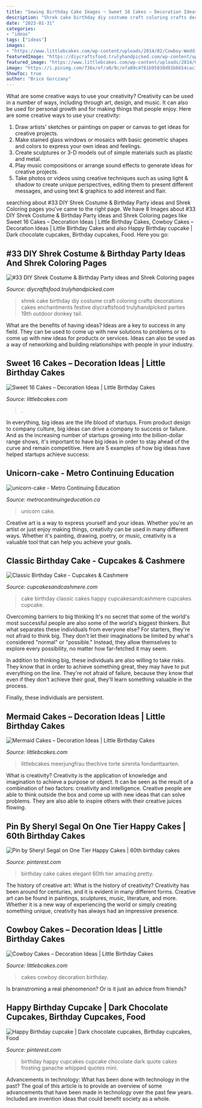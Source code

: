 ```yaml
---
title: "Sewing Birthday Cake Images ~ Sweet 16 Cakes – Decoration Ideas"
description: "Shrek cake birthday diy costume craft coloring crafts decorations cakes enchantments festive diycraftsfood trulyhandpicked parties 19th outdoor donkey tail"
date: "2023-01-31"
categories:
- "ideas"
tags: ["ideas"]
images:
- "https://www.littlebcakes.com/wp-content/uploads/2014/02/Cowboy-Wedding-Cakes.jpg"
featuredImage: "https://diycraftsfood.trulyhandpicked.com/wp-content/uploads/2016/07/Shrek-Party-Idea_ce.jpg"
featured_image: "https://www.littlebcakes.com/wp-content/uploads/2014/02/Sweet-16-Cakes-636x1024.jpg"
image: "https://i.pinimg.com/736x/ef/a0/9c/efa09c4f61b95830d91b6654cac16c6c.jpg"
ShowToc: true
author: "Brice Gorczany"
---
```



What are some creative ways to use your creativity?
Creativity can be used in a number of ways, including through art, design, and music. It can also be used for personal growth and for making things that people enjoy. Here are some creative ways to use your creativity: 
1. Draw artists’ sketches or paintings on paper or canvas to get ideas for creative projects. 
2. Make stained glass windows or mosaics with basic geometric shapes and colors to express your own ideas and feelings. 
3. Create sculptures or 3-D models out of simple materials such as plastic and metal. 
4. Play music compositions or arrange sound effects to generate ideas for creative projects. 
5. Take photos or videos using creative techniques such as using light & shadow to create unique perspectives, editing them to present different messages, and using text & graphics to add interest and flair.

	

		
searching about #33 DIY Shrek Costume &amp; Birthday Party ideas and Shrek Coloring pages you've came to the right page. We have 8 Images about #33 DIY Shrek Costume &amp; Birthday Party ideas and Shrek Coloring pages like Sweet 16 Cakes – Decoration Ideas | Little Birthday Cakes, Cowboy Cakes – Decoration Ideas | Little Birthday Cakes and also Happy Birthday cupcake | Dark chocolate cupcakes, Birthday cupcakes, Food. Here you go:
		
    
## #33 DIY Shrek Costume &amp; Birthday Party Ideas And Shrek Coloring Pages

<img loading=lazy src="https://diycraftsfood.trulyhandpicked.com/wp-content/uploads/2016/07/Shrek-Party-Idea_ce.jpg" onerror="this.onerror=null;this.src='https://tse3.mm.bing.net/th?id=OIP.faPV56EicJDY4u4JxAbqfgHaJ3&amp;pid=15.1';" alt="#33 DIY Shrek Costume &amp; Birthday Party ideas and Shrek Coloring pages">

_Source: diycraftsfood.trulyhandpicked.com_

>shrek cake birthday diy costume craft coloring crafts decorations cakes enchantments festive diycraftsfood trulyhandpicked parties 19th outdoor donkey tail. 

	

What are the benefits of having ideas?
Ideas are a key to success in any field. They can be used to come up with new solutions to problems or to come up with new ideas for products or services. Ideas can also be used as a way of networking and building relationships with people in your industry.

    
## Sweet 16 Cakes – Decoration Ideas | Little Birthday Cakes

<img loading=lazy src="https://www.littlebcakes.com/wp-content/uploads/2014/02/Sweet-16-Cakes-636x1024.jpg" onerror="this.onerror=null;this.src='https://tse3.mm.bing.net/th?id=OIP.jPMr8T2QLjNsIFzuFh8KpwHaL7&amp;pid=15.1';" alt="Sweet 16 Cakes – Decoration Ideas | Little Birthday Cakes">

_Source: littlebcakes.com_

>. 

	

In everything, big ideas are the life blood of startups. From product design to company culture, big ideas can drive a company to success or failure. And as the increasing number of startups growing into the billion-dollar range shows, it's important to have big ideas in order to stay ahead of the curve and remain competitive. Here are 5 examples of how big ideas have helped startups achieve success: 
    
## Unicorn-cake - Metro Continuing Education

<img loading=lazy src="https://www.metrocontinuingeducation.ca/wp-content/uploads/2019/10/unicorn-cake.jpg" onerror="this.onerror=null;this.src='https://tse1.mm.bing.net/th?id=OIP.S-udgkfFu6aUQU-eYfZ36QHaNK&amp;pid=15.1';" alt="unicorn-cake - Metro Continuing Education">

_Source: metrocontinuingeducation.ca_

>unicorn cake. 

	

Creative art is a way to express yourself and your ideas. Whether you're an artist or just enjoy making things, creativity can be used in many different ways. Whether it's painting, drawing, poetry, or music, creativity is a valuable tool that can help you achieve your goals.

    
## Classic Birthday Cake - Cupcakes &amp; Cashmere

<img loading=lazy src="https://cupcakesandcashmere.com/.image/t_share/MTMwMDM4MTYyNDQ4ODM4NjI2/classicbirthday.jpg" onerror="this.onerror=null;this.src='https://tse4.mm.bing.net/th?id=OIP.L-mEs9g2ie5lmvkY5NxL2QHaKl&amp;pid=15.1';" alt="Classic Birthday Cake - Cupcakes &amp; Cashmere">

_Source: cupcakesandcashmere.com_

>cake birthday classic cakes happy cupcakesandcashmere cupcakes cupcake. 

	

Overcoming barriers to big thinking
It's no secret that some of the world's most successful people are also some of the world's biggest thinkers. But what separates these individuals from everyone else?
For starters, they're not afraid to think big. They don't let their imaginations be limited by what's considered "normal" or "possible." Instead, they allow themselves to explore every possibility, no matter how far-fetched it may seem.

In addition to thinking big, these individuals are also willing to take risks. They know that in order to achieve something great, they may have to put everything on the line. They're not afraid of failure, because they know that even if they don't achieve their goal, they'll learn something valuable in the process.

 Finally, these individuals are persistent.

    
## Mermaid Cakes – Decoration Ideas | Little Birthday Cakes

<img loading=lazy src="https://www.littlebcakes.com/wp-content/uploads/2013/08/Mermaid-Cakes.jpg" onerror="this.onerror=null;this.src='https://tse2.mm.bing.net/th?id=OIP.Q0oSX9LkHlPj5b2IiLa0FwHaNI&amp;pid=15.1';" alt="Mermaid Cakes – Decoration Ideas | Little Birthday Cakes">

_Source: littlebcakes.com_

>littlebcakes meerjungfrau thechive torte sirenita fondanttaarten. 

	

What is creativity?
Creativity is the application of knowledge and imagination to achieve a purpose or object. It can be seen as the result of a combination of two factors: creativity and intelligence. Creative people are able to think outside the box and come up with new ideas that can solve problems. They are also able to inspire others with their creative juices flowing.

    
## Pin By Sheryl Segal On One Tier Happy Cakes | 60th Birthday Cakes

<img loading=lazy src="https://i.pinimg.com/736x/ac/8c/f5/ac8cf56491670f2a4925e1275ee2ae96--metallic-cake-metallic-wedding-cake.jpg" onerror="this.onerror=null;this.src='https://tse2.mm.bing.net/th?id=OIP.jMvtJiY-Wi70sfjP2ZfW8wHaNK&amp;pid=15.1';" alt="Pin by Sheryl Segal on One Tier Happy Cakes | 60th birthday cakes">

_Source: pinterest.com_

>birthday cake cakes elegant 60th tier amazing pretty. 

	

The history of creative art: What is the history of creativity?
Creativity has been around for centuries, and it is evident in many different forms. Creative art can be found in paintings, sculptures, music, literature, and more. Whether it is a new way of experiencing the world or simply creating something unique, creativity has always had an impressive presence.

    
## Cowboy Cakes – Decoration Ideas | Little Birthday Cakes

<img loading=lazy src="https://www.littlebcakes.com/wp-content/uploads/2014/02/Cowboy-Wedding-Cakes.jpg" onerror="this.onerror=null;this.src='https://tse1.mm.bing.net/th?id=OIP.OA0mNdhMvr2LFDIbD5nAIQHaMX&amp;pid=15.1';" alt="Cowboy Cakes – Decoration Ideas | Little Birthday Cakes">

_Source: littlebcakes.com_

>cakes cowboy decoration birthday. 

	

Is brainstroming a real phenomenon? Or is it just an advice from friends?

    
## Happy Birthday Cupcake | Dark Chocolate Cupcakes, Birthday Cupcakes, Food

<img loading=lazy src="https://i.pinimg.com/736x/ef/a0/9c/efa09c4f61b95830d91b6654cac16c6c.jpg" onerror="this.onerror=null;this.src='https://tse4.mm.bing.net/th?id=OIP.1HDnYBL95foeNbGsXJVR8QHaLH&amp;pid=15.1';" alt="Happy Birthday cupcake | Dark chocolate cupcakes, Birthday cupcakes, Food">

_Source: pinterest.com_

>birthday happy cupcakes cupcake chocolate dark quote cakes frosting ganache whipped quotes mini. 

	

Advancements in technology: What has been done with technology in the past?
The goal of this article is to provide an overview of some advancements that have been made in technology over the past few years. Included are invention ideas that could benefit society as a whole.

